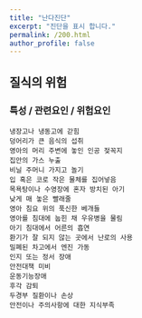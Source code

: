 ```yaml
---
title: "난다진단"
excerpt: "진단을 표시 합니다."
permalink: /200.html
author_profile: false
---
```

## 질식의 위험



### 특성 / 관련요인 / 위험요인

>   

    냉장고나 냉동고에 갇힘
    덩어리가 큰 음식의 섭취
    영아의 머리 주변에 놓인 인공 젖꼭지
    집안의 가스 누출
    비닐 주머니 가지고 놀기
    입 혹은 코로 작은 물체를 집어넣음
    목욕탕이나 수영장에 혼자 방치된 아기
    낮게 매 놓은 빨래줄
    영아 침요 위의 푹신한 베개들
    영아를 침대에 눕힌 채 우유병을 물림
    아기 침대에서 어른의 흡연
    환기가 잘 되지 않는 곳에서 난로의 사용
    밀폐된 차고에서 엔진 가동
    인지 또는 정서 장애
    안전대책 미비
    운동기능장애
    후각 감퇴
    두경부 질환이나 손상
    안전이나 주의사항에 대한 지식부족
